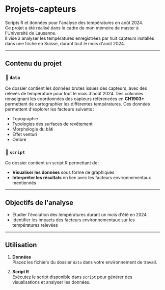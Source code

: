 # Projets-capteurs

Scripts R et données pour l'analyse des températures en août 2024.  
Ce projet a été réalisé dans le cadre de mon mémoire de master à l'Université de Lausanne.  
Il vise à analyser les températures enregistrées par huit capteurs installés dans une friche en Suisse, durant tout le mois d'août 2024.

---

## Contenu du projet

### 📂 `data`
Ce dossier contient les données brutes issues des capteurs, avec des relevés de température pour tout le mois d'août 2024. Des colonnes renseignant les coordonnées des capteurs référencées en **CH1903+** permettent de cartographier les différentes températures.
Ces données permettent d'explorer les facteurs suivants :  
- Topographie
- Typologies des surfaces de revêtement
- Morphologie du bâti
- Effet venturi
- Ombre

### 📂 `script`
Ce dossier contient un script R permettant de :
- **Visualiser les données** sous forme de graphiques  
- **Interpréter les résultats** en lien avec les facteurs environnementaux mentionnés  

---

## Objectifs de l'analyse

- Étudier l'évolution des températures durant un mois d'été en 2024  
- Identifier les impacts des facteurs environnementaux sur les températures relevées  

---

## Utilisation

1. **Données**  
   Placez les fichiers du dossier `data` dans votre environnement de travail.  

2. **Script R**  
   Exécutez le script disponible dans `script` pour générer des visualisations et analyser les données.
